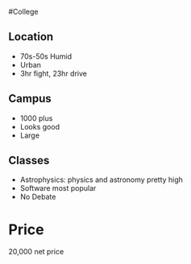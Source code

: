  #College

## Location
- 70s-50s Humid
- Urban
- 3hr fight, 23hr drive

## Campus
- 1000 plus
- Looks good
- Large

## Classes

- Astrophysics: physics and astronomy pretty high
- Software most popular
- No Debate
# Price

20,000 net price
